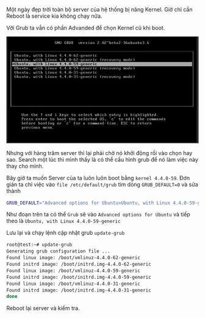 Một ngày đẹp trời toàn bộ server của hệ thống bị nâng Kernel. Giờ chỉ cần Reboot là service kia không chạy nữa. 

Với Grub ta vẫn có phần Advanded để chọn Kernel cũ khi boot.

<img src="/img/1.png">

Nhưng với hàng trăm server thì lại phải chờ nó khởi động rồi vào chọn hay sao. 
Search một lúc thì mình thấy là có thể cấu hình grub để nó làm việc này thay cho mình.

Bây giờ ta muốn Server của ta luôn luôn boot bằng `kernel 4.4.0-59`. Đơn giản ta chỉ việc vào `file /etc/default/grub` tìm dòng `GRUB_DEFAULT=0` và sửa thành


``` sh
GRUB_DEFAULT="Advanced options for Ubuntu>Ubuntu, with Linux 4.4.0-59-generic"  
```
Như đoạn trên ta có thể `Grub` sẽ vào `Advanced options for Ubuntu` và tiếp theo là `Ubuntu, with Linux 4.4.0-59-generic`

Lưu lại và chạy lệnh cập nhật grub `update-grub`

``` sh
root@test:~# update-grub  
Generating grub configuration file ...  
Found linux image: /boot/vmlinuz-4.4.0-62-generic  
Found initrd image: /boot/initrd.img-4.4.0-62-generic  
Found linux image: /boot/vmlinuz-4.4.0-59-generic  
Found initrd image: /boot/initrd.img-4.4.0-59-generic  
Found linux image: /boot/vmlinuz-4.4.0-31-generic  
Found initrd image: /boot/initrd.img-4.4.0-31-generic  
done  
```
Reboot lại server và kiểm tra.






